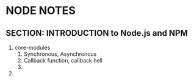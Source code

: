 # NODE NOTES

## SECTION: INTRODUCTION to Node.js and NPM
1. core-modules
    1. Synchronous, Asynchronous
    2. Callback function, callback hell
    3. 
2. 